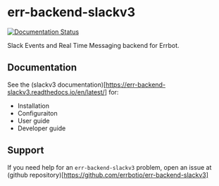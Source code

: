 # err-backend-slackv3

[![Documentation Status](https://readthedocs.org/projects/err-backend-slackv3/badge/?version=latest)](https://err-backend-slackv3.readthedocs.io/en/latest/?badge=latest)

Slack Events and Real Time Messaging backend for Errbot.

## Documentation

See the (slackv3 documentation)[https://err-backend-slackv3.readthedocs.io/en/latest/] for:
 - Installation
 - Configuraiton
 - User guide
 - Developer guide

## Support

If you need help for an `err-backend-slackv3` problem, open an issue at (github repository)[https://github.com/errbotio/err-backend-slackv3]
